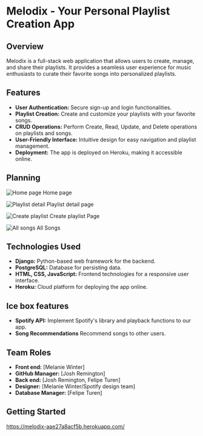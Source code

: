 # Melodix - Your Personal Playlist Creation App
## Overview
Melodix is a full-stack web application that allows users to create, manage, and share their playlists. It provides a seamless user experience for music enthusiasts to curate their favorite songs into personalized playlists.
## Features
- **User Authentication:** Secure sign-up and login functionalities.
- **Playlist Creation:** Create and customize your playlists with your favorite songs.
- **CRUD Operations:** Perform Create, Read, Update, and Delete operations on playlists and songs.
- **User-Friendly Interface:** Intuitive design for easy navigation and playlist management.
- **Deployment:** The app is deployed on Heroku, making it accessible online.
## Planning
![Home page](https://i.imgur.com/U6DygGO.png)
Home page


![Playlist detail](https://i.imgur.com/gBR8jKs.png)
Playlist detail page


![Create playlist](https://i.imgur.com/BBInrp9.png)
Create playlist Page


![All songs](https://i.imgur.com/uUYHjsz.png
)
All Songs

## Technologies Used
- **Django:** Python-based web framework for the backend.
- **PostgreSQL:** Database for persisting data.
- **HTML, CSS, JavaScript:** Frontend technologies for a responsive user interface.
- **Heroku:** Cloud platform for deploying the app online.

## Ice box features
- **Spotify API:** Implement Spotify's library and playback functions to our app.
- **Song Recommendations** Recommend songs to other users.

## Team Roles
- **Front end:** [Melanie Winter]
- **GitHub Manager:** [Josh Remington]
- **Back end:** [Josh Remington, Felipe Turen]
- **Designer:** [Melanie Winter/Spotify design team]
- **Database Manager:** [Felipe Turen]
## Getting Started
https://melodix-aae27a8acf5b.herokuapp.com/
